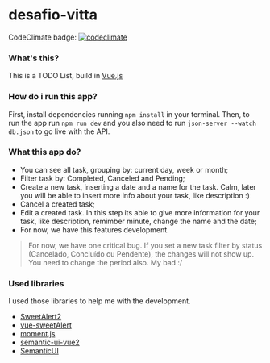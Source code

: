 # desafio-vitta

CodeClimate badge: [![codeclimate](https://codeclimate.com/github/caiogranero/desafio-vitta/badges/gpa.svg)](https://codeclimate.com/github/caiogranero/desafio-vitta)

### What's this?

This is a TODO List, build in [Vue.js]

### How do i run this app?

First, install dependencies running `npm install` in your terminal.
Then, to run the app run `npm run dev` and you also need to run `json-server --watch db.json` to go live with the API. 

### What this app do?

* You can see all task, grouping by: current day, week or month;
* Filter task by: Completed, Canceled and Pending;
* Create a new task, inserting a date and a name for the task. Calm, later you will be able to insert more info about your task, like description :)
* Cancel a created task;
* Edit a created task. In this step its able to give more information for your task, like description, remimber minute, change the name and the date;
* For now, we have this features development.

> For now, we have one critical bug. If you set a new task filter by status (Cancelado, Concluído ou Pendente), the changes will not show up. You need to change the period also. My bad :/

### Used libraries

I used those libraries to help me with the development.

* [SweetAlert2]
* [vue-sweetAlert]
* [moment.js]
* [semantic-ui-vue2]
* [SemanticUI]

[Vue.js]: <https://vuejs.org/>
[SweetAlert2]: <http://t4t5.github.io/sweetalert/>
[vue-sweetAlert]: <https://www.npmjs.com/package/vue-sweetalert>
[moment.js]: <http://momentjs.com/>
[semantic-ui-vue2]: <https://github.com/almino/semantic-ui-vue2>
[SemanticUI]: <https://semantic-ui.com/>

